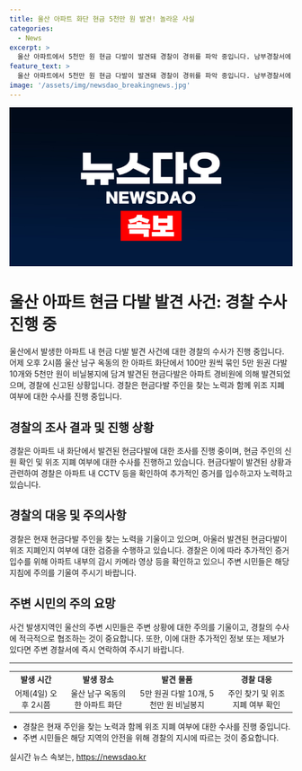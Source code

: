 ```yaml
---
title: 울산 아파트 화단 현금 5천만 원 발견! 놀라운 사실
categories:
  - News
excerpt: >
  울산 아파트에서 5천만 원 현금 다발이 발견돼 경찰이 경위를 파악 중입니다. 남부경찰서에 따르면, 아파트 화단에서 100만 원씩 묶인 5만 원권 다발 10개와 5천만 원이 비닐봉지에 담겨 발견됐다고 전했습니다. 경비원의 발견으로 경찰에 보고된 이 현금다발은 주인을 찾는 수사 중이며, 위조지폐 여부도 조사 중이라고 합니다. (요약문)
feature_text: >
  울산 아파트에서 5천만 원 현금 다발이 발견돼 경찰이 경위를 파악 중입니다. 남부경찰서에 따르면, 아파트 화단에서 100만 원씩 묶인 5만 원권 다발 10개와 5천만 원이 비닐봉지에 담겨 발견됐다고 전했습니다. 경비원의 발견으로 경찰에 보고된 이 현금다발은 주인을 찾는 수사 중이며, 위조지폐 여부도 조사 중이라고 합니다. (요약문)
image: '/assets/img/newsdao_breakingnews.jpg'
---
```


<p><img src="/assets/img/newsdao_breakingnews.jpg" alt="pcversion 속보" /></p>

<h1>울산 아파트 현금 다발 발견 사건: 경찰 수사 진행 중</h1>

<p data-ke-size="size16">울산에서 발생한 아파트 내 현금 다발 발견 사건에 대한 경찰의 수사가 진행 중입니다. 어제 오후 2시쯤 울산 남구 옥동의 한 아파트 화단에서 100만 원씩 묶인 5만 원권 다발 10개와 5천만 원이 비닐봉지에 담겨 발견된 현금다발은 아파트 경비원에 의해 발견되었으며, 경찰에 신고된 상황입니다. 경찰은 현금다발 주인을 찾는 노력과 함께 위조 지폐 여부에 대한 수사를 진행 중입니다.</p>

<h2 data-ke-size="size26">경찰의 조사 결과 및 진행 상황</h2>

<p data-ke-size="size16">경찰은 아파트 내 화단에서 발견된 현금다발에 대한 조사를 진행 중이며, 현금 주인의 신원 확인 및 위조 지폐 여부에 대한 수사를 진행하고 있습니다. 현금다발이 발견된 상황과 관련하여 경찰은 아파트 내 CCTV 등을 확인하여 추가적인 증거를 입수하고자 노력하고 있습니다.</p>

<h2 data-ke-size="size26">경찰의 대응 및 주의사항</h2>

<p data-ke-size="size16">경찰은 현재 현금다발 주인을 찾는 노력을 기울이고 있으며, 아울러 발견된 현금다발이 위조 지폐인지 여부에 대한 검증을 수행하고 있습니다. 경찰은 이에 따라 추가적인 증거 입수를 위해 아파트 내부의 감시 카메라 영상 등을 확인하고 있으니 주변 시민들은 해당 지침에 주의를 기울여 주시기 바랍니다.</p>

<h2 data-ke-size="size26">주변 시민의 주의 요망</h2>

<p data-ke-size="size16">사건 발생지역인 울산의 주변 시민들은 주변 상황에 대한 주의를 기울이고, 경찰의 수사에 적극적으로 협조하는 것이 중요합니다. 또한, 이에 대한 추가적인 정보 또는 제보가 있다면 주변 경찰서에 즉시 연락하여 주시기 바랍니다.</p>

<hr>

<table>
  <tr>
    <th>발생 시간</th>
    <th>발생 장소</th>
    <th>발견 물품</th>
    <th>경찰 대응</th>
  </tr>
  <tr>
    <td style="text-align: center;">어제(4일) 오후 2시쯤</td>
    <td style="text-align: center;">울산 남구 옥동의 한 아파트 화단</td>
    <td style="text-align: center;">5만 원권 다발 10개, 5천만 원 비닐봉지</td>
    <td style="text-align: center;">주인 찾기 및 위조 지폐 여부 확인</td>
  </tr>
</table>

<ul>
  <li>경찰은 현재 주인을 찾는 노력과 함께 위조 지폐 여부에 대한 수사를 진행 중입니다.</li>
  <li>주변 시민들은 해당 지역의 안전을 위해 경찰의 지시에 따르는 것이 중요합니다.</li>
</ul>
실시간 뉴스 속보는, <a href="https://newsdao.kr" rel="dofollow">https://newsdao.kr</a>


